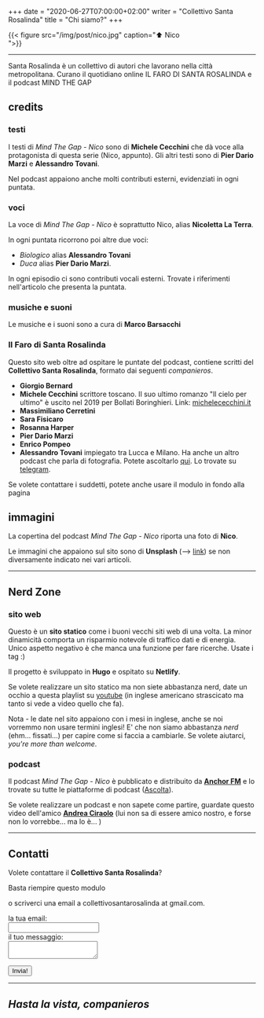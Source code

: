 +++
date = "2020-06-27T07:00:00+02:00"
writer = "Collettivo Santa Rosalinda"
title = "Chi siamo?"
+++

{{< figure src="/img/post/nico.jpg" caption="⬆︎ Nico<br> ">}}

- - -

Santa Rosalinda è un collettivo di autori che lavorano nella città
metropolitana. Curano il quotidiano online IL FARO DI SANTA ROSALINDA
e il podcast MIND THE GAP


## credits

### testi

I testi di _Mind The Gap - Nico_ sono di **Michele Cecchini** che dà voce alla protagonista di questa serie (Nico, appunto). Gli altri testi sono di **Pier Dario Marzi** e **Alessandro Tovani**.

Nel podcast appaiono anche molti contributi esterni, evidenziati in ogni puntata.


### voci

La voce di _Mind The Gap - Nico_ è soprattutto Nico, alias **Nicoletta La Terra**.

In ogni puntata ricorrono poi altre due voci:

*  _Biologico_ alias **Alessandro Tovani**
* _Duca_ alias **Pier Dario Marzi**.

In ogni episodio ci sono contributi vocali esterni. Trovate i riferimenti nell'articolo che presenta la puntata.


### musiche e suoni

Le musiche e i suoni sono a cura di **Marco Barsacchi**


### Il Faro di Santa Rosalinda

Questo sito web oltre ad ospitare le puntate del podcast, contiene scritti del **Collettivo Santa Rosalinda**, formato dai seguenti _companieros_.

* **Giorgio Bernard**
* **Michele Cecchini** scrittore toscano. Il suo ultimo romanzo "Il cielo per ultimo" è uscito nel 2019 per Bollati Boringhieri. Link: <a target="blank" href="https://michelececchini.it">michelececchini.it</a>
* **Massimiliano Cerretini**
* **Sara Fisicaro**
* **Rosanna Harper**
* **Pier Dario Marzi**
* **Enrico Pompeo**
* **Alessandro Tovani** impiegato tra Lucca e Milano. Ha anche un altro podcast che parla di fotografia. Potete ascoltarlo <a target="blank" href="https://fotoradio.info">qui</a>. Lo trovate su <a target="blank" href="https://t.me/alstov">telegram</a>.

Se volete contattare i suddetti, potete anche usare il modulo in fondo alla pagina


## immagini

La copertina del podcast _Mind The Gap - Nico_ riporta una foto di **Nico**.

Le immagini che appaiono sul sito sono di **Unsplash** (--> <a target="blank" href="https://unspash.com">link</a>) se non diversamente indicato nei vari articoli.


- - -
## Nerd Zone

### sito web

Questo è un **sito statico** come i buoni vecchi siti web di una volta. La minor dinamicità comporta un risparmio notevole di traffico dati e di energia. Unico aspetto negativo è che manca una funzione per fare ricerche. Usate i tag :)

Il progetto è sviluppato in **Hugo** e ospitato su **Netlify**.

Se volete realizzare un sito statico ma non siete abbastanza nerd, date un occhio a questa playlist su <a target="blank" href="https://www.youtube.com/playlist?list=PL-Kz5P-mYdMgAJDmRJquyMHfdaIOD-3oj">youtube</a> (in inglese americano strascicato ma tanto si vede a video quello che fa).

Nota - le date nel sito appaiono con i mesi in inglese, anche se noi vorremmo non usare termini inglesi! E' che non siamo abbastanza _nerd_ (ehm... fissati...) per capire come si faccia a cambiarle. Se volete aiutarci, _you're more than welcome_.


### podcast

Il podcast _Mind The Gap - Nico_ è pubblicato e distribuito da <a target="blank" href="https://anchor.fm/made-by-human-race">**Anchor FM**</a> e lo trovate su tutte le piattaforme di podcast (<a href="/ascolta"/>Ascolta</a>).

Se volete realizzare un podcast e non sapete come partire, guardate questo video dell'amico <a target="blank" href="https://www.youtube.com/watch?v=t-urq_hZFCk">**Andrea Ciraolo**</a> (lui non sa di essere amico nostro, e forse non lo vorrebbe... ma lo è... )


- - -
## Contatti

Volete contattare il **Collettivo Santa Rosalinda**?

Basta riempire questo modulo</br>
<!-- o cercarci su <a target="blank" href="https://t.me/collettivosantarosalinda">Telegram</a></br> -->
o scriverci una email a collettivosantarosalinda at gmail.com.

<!-- modify this form HTML and place wherever you want your form -->

<form
  action="https://formspree.io/collettivosantarosalinda@gmail.com"
  method="POST">
  <label>
    la tua email:</br>
    <input type="text" name="replyto"></br>
  </label>
  <label>
    il tuo messaggio:</br>
    <textarea name="message"></textarea></br>
  </label>

  <!-- your other form fields go here -->

  <button type="submit" class="form-button">Invia!</button>
</form>

- - -

## _Hasta la vista, companieros_
